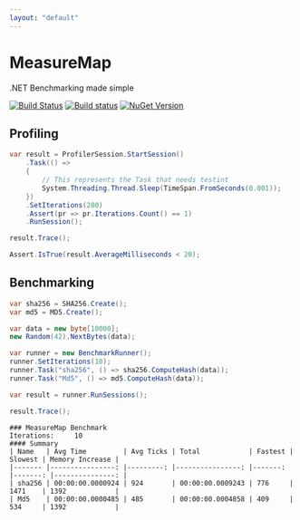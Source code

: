 ```yaml
---
layout: "default"
---
```

# MeasureMap

.NET Benchmarking made simple  
  
[![Build Status](https://travis-ci.org/WickedFlame/MeasureMap.svg?branch=master)](https://travis-ci.org/WickedFlame/MeasureMap) 
[![Build status](https://ci.appveyor.com/api/projects/status/x0u2yu08pq7xye9w/branch/master?svg=true)](https://ci.appveyor.com/project/chriswalpen/measuremap/branch/master) 
[![NuGet Version](https://img.shields.io/nuget/v/measuremap.svg?style=flat)](https://www.nuget.org/packages/measuremap/) 
  
## Profiling
```csharp
var result = ProfilerSession.StartSession()
	.Task(() => 
	{
		// This represents the Task that needs testint
		System.Threading.Thread.Sleep(TimeSpan.FromSeconds(0.001));
	})
	.SetIterations(200)
	.Assert(pr => pr.Iterations.Count() == 1)
	.RunSession();

result.Trace();

Assert.IsTrue(result.AverageMilliseconds < 20);
```


## Benchmarking
```csharp
var sha256 = SHA256.Create();
var md5 = MD5.Create();

var data = new byte[10000];
new Random(42).NextBytes(data);

var runner = new BenchmarkRunner();
runner.SetIterations(10);
runner.Task("sha256", () => sha256.ComputeHash(data));
runner.Task("Md5", () => md5.ComputeHash(data));

var result = runner.RunSessions();

result.Trace();
```
```
### MeasureMap Benchmark
Iterations:		10
#### Summary
| Name   | Avg Time         | Avg Ticks | Total            | Fastest | Slowest | Memory Increase |
|------- |----------------: |---------: |----------------: |-------: |-------: |---------------: |
| sha256 | 00:00:00.0000924 | 924       | 00:00:00.0009243 | 776     | 1471    | 1392            |
| Md5    | 00:00:00.0000485 | 485       | 00:00:00.0004858 | 409     | 534     | 1392            |
```
